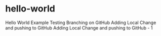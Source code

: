 # hello-world
Hello World Example
Testing Branching on GitHub
Adding Local Change and pushing to GitHub
Adding Local Change and pushing to GitHub - 1
